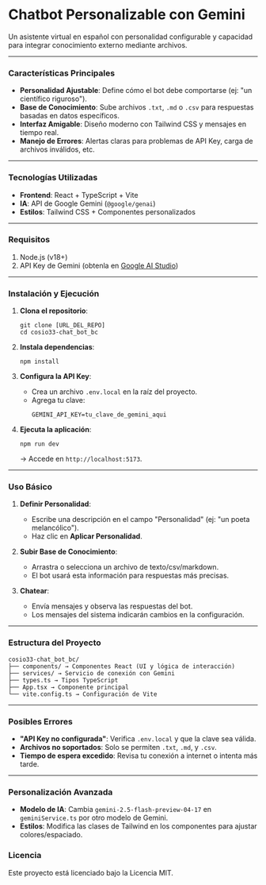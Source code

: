 # Chatbot Personalizable con Gemini  
Un asistente virtual en español con personalidad configurable y capacidad para integrar conocimiento externo mediante archivos.  

---  

### Características Principales  
- **Personalidad Ajustable**: Define cómo el bot debe comportarse (ej: "un científico riguroso").  
- **Base de Conocimiento**: Sube archivos `.txt`, `.md` o `.csv` para respuestas basadas en datos específicos.  
- **Interfaz Amigable**: Diseño moderno con Tailwind CSS y mensajes en tiempo real.  
- **Manejo de Errores**: Alertas claras para problemas de API Key, carga de archivos inválidos, etc.  

---  

### Tecnologías Utilizadas  
- **Frontend**: React + TypeScript + Vite  
- **IA**: API de Google Gemini (`@google/genai`)  
- **Estilos**: Tailwind CSS + Componentes personalizados  

---  

### Requisitos  
1. Node.js (v18+)  
2. API Key de Gemini (obtenla en [Google AI Studio](https://aistudio.google.com/))  

---  

### Instalación y Ejecución  
1. **Clona el repositorio**:  
   ```  
   git clone [URL_DEL_REPO]  
   cd cosio33-chat_bot_bc  
   ```  

2. **Instala dependencias**:  
   ```  
   npm install  
   ```  

3. **Configura la API Key**:  
   - Crea un archivo `.env.local` en la raíz del proyecto.  
   - Agrega tu clave:  
     ```  
     GEMINI_API_KEY=tu_clave_de_gemini_aqui  
     ```  

4. **Ejecuta la aplicación**:  
   ```  
   npm run dev  
   ```  
   → Accede en `http://localhost:5173`.  

---  

### Uso Básico  
1. **Definir Personalidad**:  
   - Escribe una descripción en el campo "Personalidad" (ej: "un poeta melancólico").  
   - Haz clic en **Aplicar Personalidad**.  

2. **Subir Base de Conocimiento**:  
   - Arrastra o selecciona un archivo de texto/csv/markdown.  
   - El bot usará esta información para respuestas más precisas.  

3. **Chatear**:  
   - Envía mensajes y observa las respuestas del bot.  
   - Los mensajes del sistema indicarán cambios en la configuración.  

---  

### Estructura del Proyecto  
```  
cosio33-chat_bot_bc/  
├── components/ → Componentes React (UI y lógica de interacción)  
├── services/ → Servicio de conexión con Gemini  
├── types.ts → Tipos TypeScript  
├── App.tsx → Componente principal  
└── vite.config.ts → Configuración de Vite  
```  

---  

### Posibles Errores  
- **"API Key no configurada"**: Verifica `.env.local` y que la clave sea válida.  
- **Archivos no soportados**: Solo se permiten `.txt`, `.md`, y `.csv`.  
- **Tiempo de espera excedido**: Revisa tu conexión a internet o intenta más tarde.  

---  

### Personalización Avanzada  
- **Modelo de IA**: Cambia `gemini-2.5-flash-preview-04-17` en `geminiService.ts` por otro modelo de Gemini.  
- **Estilos**: Modifica las clases de Tailwind en los componentes para ajustar colores/espaciado.

### Licencia

Este proyecto está licenciado bajo la Licencia MIT. 


